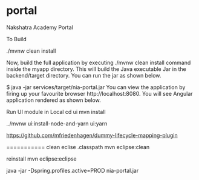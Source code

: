 # portal
Nakshatra Academy Portal

To Build 

./mvnw clean install


Now, build the full application by executing ./mvnw clean install command inside the myapp directory. 
This will build the Java executable Jar in the backend/target directory. You can run the jar as shown below.


$ java -jar services/target/nia-portal.jar
You can view the application by firing up your favourite browser http://localhost:8080. 
You will see Angular application rendered as shown below.

Run UI module in Local
cd ui
mvn install

../mvnw ui:install-node-and-yarn ui:yarn

https://github.com/mfriedenhagen/dummy-lifecycle-mapping-plugin

===========
clean eclise .classpath
mvn eclipse:clean

reinstall
mvn eclipse:eclipse

java -jar -Dspring.profiles.active=PROD nia-portal.jar